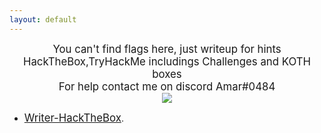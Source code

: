 ```yaml
---
layout: default
---
```


<center><big> You can't find flags here, just writeup for hints </big></center>
<center><big> HackTheBox,TryHackMe includings Challenges and KOTH boxes </big></center>
<center><big> For help contact me on discord Amar#0484 </big></center>






<center>
    <img src="https://i.etsystatic.com/23903102/r/il/efa2a2/2391953560/il_570xN.2391953560_gpfb.jpg">
</center>






* [<big>Writer-HackTheBox</big>](./writer-htb.html).

